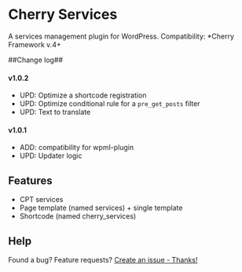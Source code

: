 # Cherry Services
A services management plugin for WordPress.
Сompatibility: *Cherry Framework v.4+

##Change log##

#### v1.0.2 ####

* UPD: Optimize a shortcode registration
* UPD: Optimize conditional rule for a `pre_get_posts` filter
* UPD: Text to translate

#### v1.0.1 ####

* ADD: compatibility for wpml-plugin
* UPD: Updater logic

## Features
* CPT services
* Page template (named services) + single template
* Shortcode (named cherry_services)

## Help
Found a bug? Feature requests? [Create an issue - Thanks!](https://github.com/CherryFramework/cherry-services/issues/new)